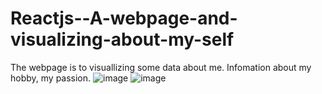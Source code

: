 # Reactjs--A-webpage-and-visualizing-about-my-self
The webpage is to visuallizing some data about me. Infomation about my hobby, my passion.
![image](https://user-images.githubusercontent.com/83021485/213822768-1a067aa1-8cc5-43dd-b40d-b7b8e1b00aad.png)
![image](https://user-images.githubusercontent.com/83021485/213822792-ad3665d0-4466-4790-9eb8-56a59eda8c1a.png)

